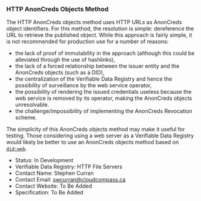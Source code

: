 ### HTTP AnonCreds Objects Method

The HTTP AnonCreds objects method uses HTTP URLs as AnonCreds object
identifiers. For this method, the resolution is simple: dereference the URL
to retrieve the published object. While this approach is fairly simple, it
is not recommended for production use for a number of reasons:

- the lack of proof of immutability in the approach (although this could be
  alleviated through the use of hashlinks),
- the lack of a forced relationship between the issuer entity and the AnonCreds
  objects (such as a DID),
- the centralization of the Verifiable Data Registry and hence the possibility of
  surveillance by the web service operator,
- the possibility of rendering the issued credentials useless because the web
  service is removed by its operator, making the AnonCreds objects unresolvable.
- the challenge/impossibility of implementing the AnonCreds Revocation scheme.

The simplicity of this AnonCreds objects method may make it useful for testing.
Those considering using a web server as a Verifiable Data Registry would likely
be better to use an AnonCreds objects method based on
[`did:web`](https://w3c-ccg.github.io/did-method-web/).

- Status: In Development
- Verifiable Data Registry: HTTP File Servers
- Contact Name: Stephen Curran
- Contact Email: swcurran@cloudcompass.ca
- Contact Website: To Be Added
- Specification: To Be Added
